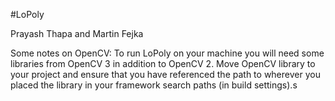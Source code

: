 #LoPoly

Prayash Thapa and Martin Fejka


Some notes on OpenCV: To run LoPoly on your machine you will need some libraries from OpenCV 3 in addition to OpenCV 2. Move OpenCV library to your project and ensure that you have referenced the path to wherever you placed the library in your framework search paths (in build settings).s
